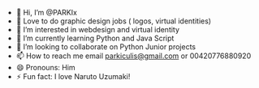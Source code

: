 - 👋 Hi, I’m @PARKIx
- 💞️ Love to do graphic design jobs ( logos, virtual identities)
- 👀 I’m interested in webdesign and virtual identity
- 🌱 I’m currently learning Python and Java Script
- 💞️ I’m looking to collaborate on Python Junior projects
- 📫 How to reach me email parkiculis@gmail.com or 00420776880920
- 😄 Pronouns: Him
- ⚡ Fun fact: I love Naruto Uzumaki! 
